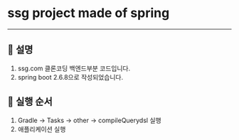 # ssg project made of spring

----

## 🍜 설명
1. ssg.com 클론코딩 백엔드부분 코드입니다.
2. spring boot 2.6.8으로 작성되었습니다.

## 🍜 실행 순서
1. Gradle -> Tasks -> other -> compileQuerydsl 실행
2. 애플리케이션 실행